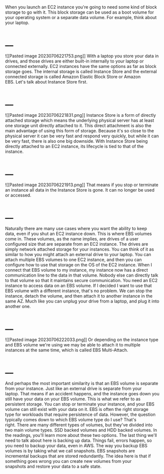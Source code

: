When you launch an EC2 instance you're going to need some kind of block storage to go with it. This block storage can be used as a boot volume for your operating system or a separate data volume. For example, think about your laptop. 
# __
![[Pasted image 20230706221753.png]]
With a laptop you store your data in drives, and those drives are either built-in internally to your laptop or connected externally. EC2 instances have the same options as far as block storage goes. The internal storage is called Instance Store and the external connected storage is called Amazon Elastic Block Store or Amazon EBS. Let's talk about Instance Store first. 
# __
![[Pasted image 20230706221831.png]]
Instance Store is a form of directly attached storage which means the underlying physical server has at least one storage unit directly attached to it. This direct attachment is also the main advantage of using this form of storage. Because it's so close to the physical server it can be very fast and respond very quickly, but while it can be very fast, there is also one big downside. With Instance Store being directly attached to an EC2 instance, its lifecycle is tied to that of the instance. 
# __
![[Pasted image 20230706221913.png]]
That means if you stop or terminate an instance all data in the Instance Store is gone. It can no longer be used or accessed. 
# __
Naturally there are many use cases where you want the ability to keep data, even if you shut an EC2 instance down. This is where EBS volumes come in. These volumes, as the name implies, are drives of a user configured size that are separate from an EC2 instance. The drives are simply network attached storage for your instances. You can think of it as similar to how you might attach an external drive to your laptop. You can attach multiple EBS volumes to one EC2 instance, and then you can configure how to use that storage on the OS of the EC2 instance. When I connect that EBS volume to my instance, my instance now has a direct communication line to the data in that volume. Nobody else can directly talk to that volume so that it maintains secure communication. You need an EC2 instance to access data on an EBS volume. If I decided I want to use that EBS volume with a different instance, that's no problem. We can stop the instance, detach the volume, and then attach it to another instance in the same AZ. Much like you can unplug your drive from a laptop, and plug it into another one. 
# __
![[Pasted image 20230706222033.png]]
Or depending on the instance type and EBS volume we're using we may be able to attach it to multiple instances at the same time, which is called EBS Multi-Attach. 
# __
And perhaps the most important similarity is that an EBS volume is separate from your instance. Just like an external drive is separate from your laptop. That means if an accident happens, and the instance goes down you still have your data on your EBS volume. This is what we refer to as persistent storage. You can stop or terminate your instance, and your EBS volume can still exist with your data on it. EBS is often the right storage type for workloads that require persistence of data. However, the question typically comes down to which EBS volume type do I use? That's right. There are many different types of volumes, but they've divided into two main volume types. SSD backed volumes and HDD backed volumes. In the readings, you'll learn more about these two options. The last thing we'll need to talk about here is backing up data. Things fail, errors happen, so you need to backup your data, even in AWS. The way you backup EBS volumes is by taking what we call snapshots. EBS snapshots are incremental backups that are stored redundantly. The idea here is that if something goes wrong you can create new volumes from your snapshots and restore your data to a safe state.